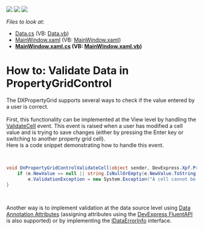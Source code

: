 <!-- default badges list -->
![](https://img.shields.io/endpoint?url=https://codecentral.devexpress.com/api/v1/VersionRange/128655287/22.2.2%2B)
[![](https://img.shields.io/badge/Open_in_DevExpress_Support_Center-FF7200?style=flat-square&logo=DevExpress&logoColor=white)](https://supportcenter.devexpress.com/ticket/details/T324548)
[![](https://img.shields.io/badge/📖_How_to_use_DevExpress_Examples-e9f6fc?style=flat-square)](https://docs.devexpress.com/GeneralInformation/403183)
<!-- default badges end -->
<!-- default file list -->
*Files to look at*:

* [Data.cs](./CS/Data.cs) (VB: [Data.vb](./VB/Data.vb))
* [MainWindow.xaml](./CS/MainWindow.xaml) (VB: [MainWindow.xaml](./VB/MainWindow.xaml))
* **[MainWindow.xaml.cs](./CS/MainWindow.xaml.cs) (VB: [MainWindow.xaml.vb](./VB/MainWindow.xaml.vb))**
<!-- default file list end -->
# How to: Validate Data in PropertyGridControl


<p>The DXPropertyGrid supports several ways to check if the value entered by a user is correct.<br><br>First, this functionality can be implemented at the View level by handling the <a href="https://documentation.devexpress.com/#WPF/DevExpressXpfPropertyGridPropertyGridControl_ValidateCelltopic">ValidateCell</a> event. This event is raised when a user has modified a cell value and is trying to save changes (either by pressing the Enter key or switching to another property grid cell).<br>Here is a code snippet demonstrating how to handle this event.</p>
<br>


```cs
void OnPropertyGridControlValidateCell(object sender, DevExpress.Xpf.PropertyGrid.ValidateCellEventArgs e) {
	if (e.NewValue == null || string.IsNullOrEmpty(e.NewValue.ToString()))
		e.ValidationException = new System.Exception("A cell cannot be empty");
}
```


<p> </p>
<p>Another way is to implement validation at the data source level using <a href="https://documentation.devexpress.com/#WPF/CustomDocument16863">Data Annotation Attributes</a> (assigning attributes using the <a href="https://community.devexpress.com/blogs/wpf/archive/2014/03/31/devexpress-mvvm-framework-using-dataannotation-attributes-and-devexpress-fluent-api.aspx">DevExpress FluentAPI</a> is also supported) or by implementing the <a href="https://msdn.microsoft.com/en-us/library/system.componentmodel.idataerrorinfo%28v=vs.110%29.aspx">IDataErrorInfo</a> interface.</p>

<br/>


